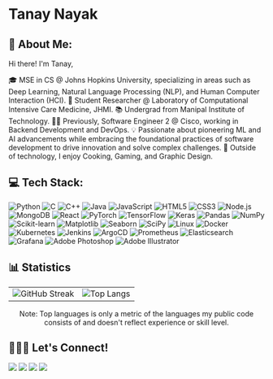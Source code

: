 # Tanay Nayak

## 👋 About Me:

Hi there! I'm Tanay,

🎓 MSE in CS @ Johns Hopkins University, specializing in areas such as Deep Learning, Natural Language Processing (NLP), and Human Computer Interaction (HCI).
🔬 Student Researcher @ Laboratory of Computational Intensive Care Medicine, JHMI.
📚 Undergrad from Manipal Institute of Technology.
👨‍💻 Previously, Software Engineer 2 @ Cisco, working in Backend Development and DevOps.
💡 Passionate about pioneering ML and AI advancements while embracing the foundational practices of software development to drive innovation and solve complex challenges.
🎨 Outside of technology, I enjoy Cooking, Gaming, and Graphic Design.
			

## 💻 Tech Stack:  
![Python](https://img.shields.io/badge/python-3670A0?style=for-the-badge&logo=python&logoColor=ffdd54) ![C](https://img.shields.io/badge/c-%2300599C.svg?style=for-the-badge&logo=c&logoColor=white) ![C++](https://img.shields.io/badge/c++-%2300599C.svg?style=for-the-badge&logo=c%2B%2B&logoColor=white) ![Java](https://img.shields.io/badge/Java-ED8B00?style=for-the-badge&logo=openjdk&logoColor=white) ![JavaScript](https://img.shields.io/badge/javascript-%23323330.svg?style=for-the-badge&logo=javascript&logoColor=%23F7DF1E) ![HTML5](https://img.shields.io/badge/html5-%23E34F26.svg?style=for-the-badge&logo=html5&logoColor=white) ![CSS3](https://img.shields.io/badge/css3-%231572B6.svg?style=for-the-badge&logo=css3&logoColor=white) ![Node.js](https://img.shields.io/badge/node.js-6DA55F?style=for-the-badge&logo=node.js&logoColor=white) ![MongoDB](https://img.shields.io/badge/MongoDB-%234ea94b.svg?style=for-the-badge&logo=mongodb&logoColor=white) ![React](https://img.shields.io/badge/react-%2320232a.svg?style=for-the-badge&logo=react&logoColor=%2361DAFB) ![PyTorch](https://img.shields.io/badge/PyTorch-%23EE4C2C.svg?style=for-the-badge&logo=PyTorch&logoColor=white) ![TensorFlow](https://img.shields.io/badge/TensorFlow-%23FF6F00.svg?style=for-the-badge&logo=TensorFlow&logoColor=white) ![Keras](https://img.shields.io/badge/Keras-%23D00000.svg?style=for-the-badge&logo=Keras&logoColor=white) ![Pandas](https://img.shields.io/badge/pandas-%23150458.svg?style=for-the-badge&logo=pandas&logoColor=white) ![NumPy](https://img.shields.io/badge/numpy-%23013243.svg?style=for-the-badge&logo=numpy&logoColor=white) ![Scikit-learn](https://img.shields.io/badge/scikit--learn-%23F7931E.svg?style=for-the-badge&logo=scikit-learn&logoColor=white) ![Matplotlib](https://img.shields.io/badge/matplotlib-%23323330.svg?style=for-the-badge&logo=matplotlib&logoColor=%23F7DF1E) ![Seaborn](https://img.shields.io/badge/Seaborn-%23150458.svg?style=for-the-badge&logo=seaborn&logoColor=white) ![SciPy](https://img.shields.io/badge/SciPy-%230C55A5.svg?style=for-the-badge&logo=scipy&logoColor=%white) ![Linux](https://img.shields.io/badge/Linux-FCC624?style=for-the-badge&logo=linux&logoColor=black) ![Docker](https://img.shields.io/badge/docker-%230db7ed.svg?style=for-the-badge&logo=docker&logoColor=white) ![Kubernetes](https://img.shields.io/badge/kubernetes-%23326ce5.svg?style=for-the-badge&logo=kubernetes&logoColor=white) ![Jenkins](https://img.shields.io/badge/Jenkins-D24939?style=for-the-badge&logo=jenkins&logoColor=white) ![ArgoCD](https://img.shields.io/badge/ArgoCD-430098?style=for-the-badge&logo=argocd&logoColor=white) ![Prometheus](https://img.shields.io/badge/Prometheus-E6522C?style=for-the-badge&logo=prometheus&logoColor=white) ![Elasticsearch](https://img.shields.io/badge/Elasticsearch-005571?style=for-the-badge&logo=elasticsearch&logoColor=white) ![Grafana](https://img.shields.io/badge/Grafana-F46800?style=for-the-badge&logo=grafana&logoColor=white) ![Adobe Photoshop](https://img.shields.io/badge/adobephotoshop-%2331A8FF.svg?style=for-the-badge&logo=adobephotoshop&logoColor=white) ![Adobe Illustrator](https://img.shields.io/badge/adobeillustrator-%23FF9A00.svg?style=for-the-badge&logo=adobeillustrator&logoColor=white) 

## 📊 Statistics

<p align="center">
  <table align="center">
    <tr>
      <td align="center">
        <img src="https://github-readme-streak-stats.herokuapp.com/?user=tanaynayak&theme=dark" alt="GitHub Streak" />
      </td>
      <td align="center">
        <img src="https://github-readme-stats.vercel.app/api/top-langs/?username=tanaynayak&layout=compact&theme=radical" alt="Top Langs" />
      </td>
    </tr>
  </table>
</p>
<p align="center">
  Note: Top languages is only a metric of the languages my public code consists of and doesn't reflect experience or skill level.
</p>

## 🙋🏻‍♂️ Let's Connect!
<p>	
	<a target="_blank" href="https://www.linkedin.com/in/tanay-nayak/" style="text-decoration: none;">
		<img src="https://img.shields.io/badge/-LinkedIn-0077B5?style=for-the-badge&logo=Linkedin&logoColor=white"></img>
	</a>
	<a target="_blank" href="mailto:tnayak2@jhu.edu" style="text-decoration: none;">
		<img src="https://img.shields.io/badge/-Email-D14836?style=for-the-badge&logo=Gmail&logoColor=white"></img>
	</a>
	<a target="_blank" href="https://github.com/tanaynayak" style="text-decoration: none;">
		<img src="https://img.shields.io/badge/-GitHub-181717?style=for-the-badge&logo=GitHub&logoColor=white"></img>
	</a>	
	<a target="_blank" href="" style="text-decoration: none;">
		<img src="https://img.shields.io/badge/-My%20Website-008080?style=for-the-badge&logo=home&logoColor=white"></img>
	</a>
</p>
